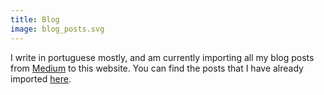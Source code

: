 ```yaml
---
title: Blog
image: blog_posts.svg
---
```


I write in portuguese mostly, and am currently importing all my blog posts from <a href="https://medium.com/@rosariopfernandes">Medium</a>
 to this website. You can find the posts that I have already imported [here](/blog/).

